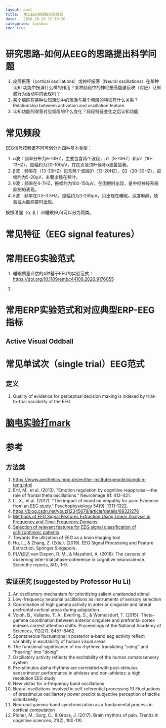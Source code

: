 ```yaml
---
layout: post
title:  常见EEG频段和实验范式
date:   2020-10-29 22:10:20
categories: toolbox
toc: true
---
```


# 研究思路-如何从EEG的思路提出科学问题

1. 皮层振荡（cortical oscillations）或神经振荡（Neural oscillations）在某种认知
功能中扮演什么样的作用？某种频段中的神经振荡能够反映（对应）认知或行为活动中的表现吗？
2. 某个脑区在某种认知活动中的激活与某个频段的特征有什么关系？Relationship between activation and oscillation feature.
3. 认知功能的改善对应频段的什么变化？频段特征变化之后认知功能

# 常见频段

EEG信号按频谱不同可划分为四种基本类型：

1. α波：频率分布为8-13HZ，主要包含两个波段，μ1（8-10HZ）和μ2（10-13HZ），振幅约为20-100μV，在枕页及顶叶候补α波最显著。
2. β波：频率在（13-30HZ）包含两个波段β1（13-20HZ），β2（20-30HZ），振幅约为5-20μV，主要出现在额叶。
3. θ波：频率在4-7HZ，振幅约为100-150μV，在困倦时出现，是中枢神经系统抑制的表现。
4. δ波：频率在0.5-3.5HZ，振幅约为0-200μV，只出现在睡眠，深度麻醉，缺氧或大脑病变时出现。

按照清醒（α, β,）和睡眠(θ,δ)可以分为两类。

# 常见特征（EEG signal features）

# 常用EEG实验范式

1. 睡眠质量评估的4种基于EEG的实验范式：
https://doi.org/10.1109/embc44109.2020.9176055

2.

# 常用ERP实验范式和对应典型ERP-EEG指标

## Active Visual Oddball


# 常见单试次（single trial）EEG范式

## 定义

1. Quality of evidence for perceptual decision making is indexed by trial-to-trial variability of the EEG.

# [脑电实验打mark](https://dy.163.com/article/ESBHEJGU0536ANCY.html)

# 参考

## 方法类

1. https://www.aesthetics.mpg.de/en/the-institute/people/xiangbin-teng.html
2. Ertl, M., et al. (2013). "Emotion regulation by cognitive reappraisal—the role of frontal theta oscillations." NeuroImage 81: 412-421.
3. Li, X., et al. (2017). "The impact of mood on empathy for pain: Evidence from an EEG study." Psychophysiology 54(9): 1311-1322.
4. https://blog.csdn.net/youzi12345678/article/details/89321276
5. [Methods of EEG Signal Features Extraction Using Linear Analysis in Frequency and Time-Frequency Domains](https://www.hindawi.com/journals/isrn/2014/730218/)
6. [Selection of relevant features for EEG signal classification of schizophrenic patients](https://www.sciencedirect.com/science/article/abs/pii/S1746809407000237)
7. Towards the utlization of EEG as a brain imaging tool
8. Hu, L., & Zhang, Z. (Eds.). (2019). EEG Signal Processing and Feature Extraction. Springer Singapore.
9. PLV综述 van Diepen, R. M., & Mazaheri, A. (2018). The caveats of observing inter-trial phase-coherence in cognitive neuroscience. Scientific reports, 8(1), 1-9.

## 实证研究 (suggested by Professor Hu Li)

1. An oscillartory mechanism for prioritizing salient unattended stimuli
2. Low-frequency neuronal oscillations as instruments of sensory selection
3. Coordination of high gamma activity in anterior cingulate and lateral prefrontal cortical areas during adaptation
4. Voloh, B., Valiante, T. A., Everling, S., & Womelsdorf, T. (2015). Theta–gamma coordination between anterior cingulate and prefrontal cortex indexes correct attention shifts. Proceedings of the National Academy of Sciences, 112(27), 8457-8462.
4. Spontaneous fluctuations in posterior a-band eeg activity reflect variablity in excitability of human visual areas
5. The functional significance of mu rhythms: translating "seing" and "hearing" into "doing"
6. Oscillatory activity reflects the excitability of the human somatosensory system
7. Pre-stimulus alpha rhythms are correlated with post-stimulus sensorimotor performance in athletes and non-athletes: a high resolution EEG study
8. New vistas for a-frequency band oscillations
9. Neural oscillations involved in self-referential processing
10 Fluctuations of prestimulus oscillartory power predict subjective perception of tactile simultaneity
11. Neuronal gamma-band synchronization as a fundamental process in cortical computation
12. Ploner, M., Sorg, C., & Gross, J. (2017). Brain rhythms of pain. Trends in cognitive sciences, 21(2), 100-110.
